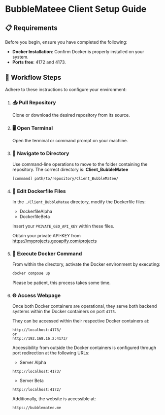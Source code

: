 # **BubbleMateee Client Setup Guide**

## 📋 **Requirements**

Before you begin, ensure you have completed the following:

- **Docker Installation**: Confirm Docker is properly installed on your system.
- **Ports free**: 4172 and 4173.

## 🚀 **Workflow Steps**

Adhere to these instructions to configure your environment:

1. ### 📥 **Pull Repository**

   Clone or download the desired repository from its source.

2. ### 🖥️ **Open Terminal**

   Open the terminal or command prompt on your machine.

3. ### 📂 **Navigate to Directory**

   Use command-line operations to move to the folder containing the repository. The correct directory is: **Client_BubbleMatee**

   ```bash
   [command] path/to/repository/Client_BubbleMatee/
   ```

4. ### 🐳 **Edit Dockerfile Files**

   In the `./Client_BubbleMatee` directory, modify the Dockerfile files:

   - DockerfileAlpha
   - DockerfileBeta

   Insert your `PRIVATE_GEO_API_KEY` within these files.

   Obtain your private API-KEY from https://myprojects.geoapify.com/projects

5. ### 🐳 **Execute Docker Command**

   From within the directory, activate the Docker environment by executing:

   ```bash
   docker compose up
   ```

   Please be patient, this process takes some time.

6. ### 🌐 **Access Webpage**

   Once both Docker containers are operational, they serve both backend systems within the Docker containers on port `4173`.

   They can be accessed within their respective Docker containers at:

   ```
   http://localhost:4173/
   or
   http://192.168.16.2:4173/
   ```

   Accessibility from outside the Docker containers is configured through port redirection at the following URLs:

   - Server Alpha

   ```
   http://localhost:4173/
   ```

   - Server Beta

   ```
   http://localhost:4172/
   ```

   Additionally, the website is accessible at:

   ```
   https://bubblematee.me
   ```
